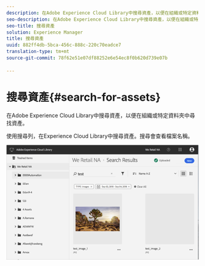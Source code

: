 ```yaml
---
description: 在Adobe Experience Cloud Library中搜尋資產，以便在組織或特定資料夾中尋找資產。
seo-description: 在Adobe Experience Cloud Library中搜尋資產，以便在組織或特定資料夾中尋找資產。
seo-title: 搜尋資產
solution: Experience Manager
title: 搜尋資產
uuid: 882ff4db-5bca-456c-888c-220c70eadce7
translation-type: tm+mt
source-git-commit: 78f62e51e07df88252e6e54ec8f0b620d739e07b

---
```



# 搜尋資產{#search-for-assets}

在Adobe Experience Cloud Library中搜尋資產，以便在組織或特定資料夾中尋找資產。

使用搜尋列，在Experience Cloud Library中搜尋資產。搜尋會查看檔案名稱。

![](assets/library_search_filter_results.png)

